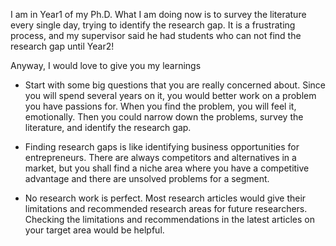 I am in Year1 of my Ph.D. What I am doing now is to survey the literature every single day, trying to identify the research gap. It is a frustrating process, and my supervisor said he had students who can not find the research gap until Year2!

Anyway, I would love to give you my learnings

- Start with some big questions that you are really concerned about. Since you will spend several years on it, you would better work on a problem you have passions for. When you find the problem, you will feel it, emotionally. Then you could narrow down the problems, survey the literature, and identify the research gap.

- Finding research gaps is like identifying business opportunities for entrepreneurs. There are always competitors and alternatives in a market, but you shall find a niche area where you have a competitive advantage and there are unsolved problems for a segment.

- No research work is perfect. Most research articles would give their limitations and recommended research areas for future researchers. Checking the limitations and recommendations in the latest articles on your target area would be helpful.

